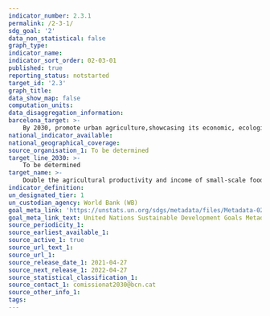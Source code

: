 ```yaml
---
indicator_number: 2.3.1
permalink: /2-3-1/
sdg_goal: '2'
data_non_statistical: false
graph_type: 
indicator_name: 
indicator_sort_order: 02-03-01
published: true
reporting_status: notstarted
target_id: '2.3'
graph_title: 
data_show_map: false
computation_units: 
data_disaggregation_information:
barcelona_target: >-
	By 2030, promote urban agriculture,showcasing its economic, ecological and social benefits
national_indicator_available: 
national_geographical_coverage:  
source_organisation_1: To be determined
target_line_2030: >-
    To be determined
target_name: >-
	Double the agricultural productivity and income of small-scale food producers, especially women, indigenous peoples, family farmers, pastoralists and fishers, including through secure and equal access to land, other productive resources and inputs, knowledge, financial services, markets and opportunities for value addition and non-agricultural employment
indicator_definition:
un_designated_tier: 1
un_custodian_agency: World Bank (WB)
goal_meta_link: 'https://unstats.un.org/sdgs/metadata/files/Metadata-02-03-01.pdf'
goal_meta_link_text: United Nations Sustainable Development Goals Metadata (pdf 894kB)
source_periodicity_1: 
source_earliest_available_1: 
source_active_1: true
source_url_text_1: 
source_url_1: 
source_release_date_1: 2021-04-27
source_next_release_1: 2022-04-27
source_statistical_classification_1: 
source_contact_1: comissionat2030@bcn.cat
source_other_info_1: 
tags:
---
```


